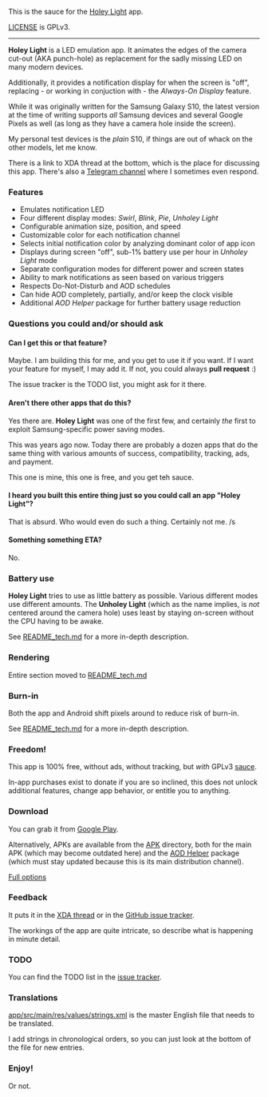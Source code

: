 This is the sauce for the [Holey Light](https://play.google.com/store/apps/details?id=eu.chainfire.holeylight) app.

[LICENSE](./LICENSE) is GPLv3.

---

**Holey Light** is a LED emulation app. It animates the edges of the
camera cut-out (AKA punch-hole) as replacement for the sadly missing
LED on many modern devices.

Additionally, it provides a notification display for when the screen is
"off", replacing - or working in conjuction with - the *Always-On Display*
feature.

While it was originally written for the Samsung Galaxy S10, the latest
version at the time of writing supports *all* Samsung devices and
several Google Pixels as well (as long as they have a camera hole inside
the screen).

My personal test devices is the *plain* S10, if things are out of
whack on the other models, let me know.

There is a link to XDA thread at the bottom, which is the place for
discussing this app. There's also a [Telegram channel](https://t.me/joinchat/I8HshhIHzwrJalUJ)
where I sometimes even respond.

### Features

- Emulates notification LED
- Four different display modes: *Swirl*, *Blink*, *Pie*, *Unholey Light*
- Configurable animation size, position, and speed
- Customizable color for each notification channel
- Selects initial notification color by analyzing dominant color of app icon
- Displays during screen "off", sub-1% battery use per hour in *Unholey Light* mode
- Separate configuration modes for different power and screen states
- Ability to mark notifications as seen based on various triggers
- Respects Do-Not-Disturb and AOD schedules
- Can hide AOD completely, partially, and/or keep the clock visible
- Additional *AOD Helper* package for further battery usage reduction

### Questions you could and/or should ask

#### Can I get this or that feature?

Maybe. I am building this for me, and you get to use it if you want.
If I want your feature for myself, I may add it. If not, you could
always **pull request** :)

The issue tracker is the TODO list, you might ask for it there.

#### Aren't there other apps that do this?

Yes there are. **Holey Light** was one of the first few, and certainly
*the* first to exploit Samsung-specific power saving modes.

This was years ago now. Today there are probably a dozen apps that do
the same thing with various amounts of success, compatibility, tracking,
ads, and payment.

This one is mine, this one is free, and you get teh sauce.

#### I heard you built this entire thing just so you could call an app "Holey Light"?

That is absurd. Who would even do such a thing. Certainly not me. /s 

#### Something something ETA?

No.

### Battery use

**Holey Light** tries to use as little battery as possible. Various
different modes use different amounts. The **Unholey Light** (which
as the name implies, is *not* centered around the camera hole) uses
least by staying on-screen without the CPU having to be awake.

See [README_tech.md](./README_tech.md) for a more in-depth description.

### Rendering

Entire section moved to [README_tech.md](./README_tech.md)

### Burn-in

Both the app and Android shift pixels around to reduce risk of burn-in.

See [README_tech.md](./README_tech.md) for a more in-depth description.

### Freedom!

This app is 100% free, without ads, without tracking, but *with* GPLv3 [sauce](https://github.com/Chainfire/HoleyLight).

In-app purchases exist to donate if you are so inclined, this does not unlock additional features, change app behavior, or entitle you to anything.

### Download

You can grab it from [Google Play](https://play.google.com/store/apps/details?id=eu.chainfire.holeylight).

Alternatively, APKs are available from the [APK](./apk) directory, both
for the main APK (which may become outdated here) and the [AOD Helper](./apk/AODHelper.md)
package (which must stay updated because this is its main distribution
channel).

[Full options](https://raw.githubusercontent.com/Chainfire/HoleyLight/master/graphics/play/full_options.jpg)

### Feedback

It puts it in the [XDA thread](https://forum.xda-developers.com/galaxy-s10/themes/app-holey-light-t3917675) or in the [GitHub issue tracker](https://github.com/Chainfire/HoleyLight/issues).

The workings of the app are quite intricate, so describe what is happening in minute detail.

### TODO

You can find the TODO list in the [issue tracker](https://github.com/Chainfire/HoleyLight/issues?utf8=%E2%9C%93&q=is%3Aissue).

### Translations

[app/src/main/res/values/strings.xml](./app/src/main/res/values/strings.xml) is the master English file that needs to be translated.

I add strings in chronological orders, so you can just look at the bottom of the file for new entries.

### Enjoy!
Or not.
